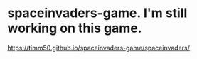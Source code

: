 # spaceinvaders-game. I'm still working on this game.
https://timm50.github.io/spaceinvaders-game/spaceinvaders/
